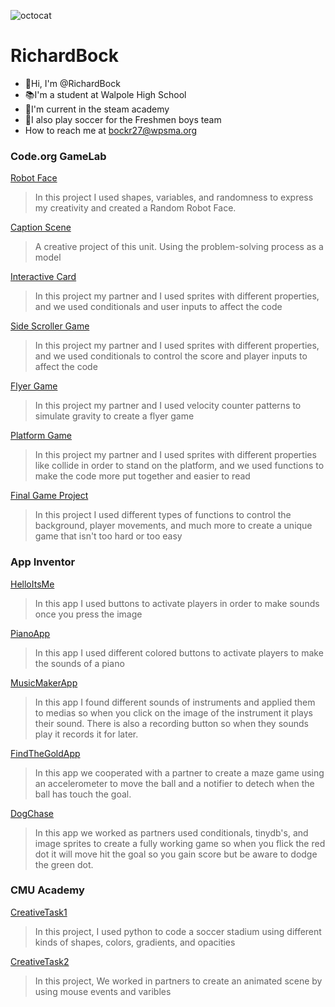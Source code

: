 ![octocat](https://github.com/RichardBock/RichardB/assets/146837420/d7fa411d-bf76-463f-81e6-040bb4fd80c9)
# RichardBock
- 👋Hi, I'm @RichardBock
- 📚I'm a student at Walpole High School
- 🔧I'm current in the steam academy
- 👟I also play soccer for the Freshmen boys team
- How to reach me at bockr27@wpsma.org

### Code.org GameLab
[Robot Face](https://RichardBock.github.io/RobotFace/)
> In this project I used shapes, variables, and randomness to express my creativity and created a Random Robot Face.

 [Caption Scene](https://studio.code.org/projects/gamelab/UCoNqMH44s7EvHvrgHZhANAUE9TRbf-QycO1poYFNfA)
 >  A creative project of this unit. Using the problem-solving process as a model

[Interactive Card](https://studio.code.org/projects/gamelab/SEYCe_W5Sz4vmzzjPWfOQEHKqiTSrVTnQcVI22KzfOI)
 >  In this project my partner and I used sprites with different properties, and we used conditionals and user inputs to affect the code

[Side Scroller Game](https://studio.code.org/projects/gamelab/f2-OhcOxGVpeTMhwKo5dxX3lR_ubnPxnGgpyrmAmx8Q)
> In this project my partner and I used sprites with different properties, and we used conditionals to control the score and player inputs to affect the code

[Flyer Game](https://studio.code.org/projects/gamelab/K135CDNtmCFL1GZuM1nBAcN2wVOLmVRydMBPeE0NT-4)
> In this project my partner and I used velocity counter patterns to simulate gravity to create a flyer game

[Platform Game](https://studio.code.org/projects/gamelab/3ScFMW-12kzDGr-hciYoiTIZIAa1ne2gr1s4isWVN-k)
> In this project my partner and I used sprites with different properties like collide in order to stand on the platform, and we used functions to make the code more put together and easier to read

[Final Game Project](https://studio.code.org/projects/gamelab/Q8MuFd2_BbXDlyLkudo1xtxFaeUgHdzQztiOp2V-KVw)
> In this project I used different types of functions to control the background, player movements, and much more to create a unique game that isn't too hard or too easy

### App Inventor

[HelloItsMe](https://gallery.appinventor.mit.edu/?galleryid=b7e648de-55ac-40b4-b78a-286493776a5f)
> In this app I used buttons to activate players in order to make sounds once you press the image

[PianoApp](https://gallery.appinventor.mit.edu/?galleryid=4ac7f608-80d6-420f-9b0d-9b740ac4c5e3)
>In this app I used different colored buttons to activate players to make the sounds of a piano

[MusicMakerApp](https://gallery.appinventor.mit.edu/?galleryid=8e5e411b-0941-48bf-a69d-2e16c47a714b)
> In this app I found different sounds of instruments and applied them to medias so when you click on the image of the instrument it plays their sound.  There is also a recording button so when they sounds play it records it for later.

[FindTheGoldApp](https://gallery.appinventor.mit.edu/?galleryid=b3f42adc-6c21-4f92-a6b3-b9f6a9cc1216)
> In this app we cooperated with a partner to create a maze game using an accelerometer to move the ball and a notifier to detech when the ball has touch the goal.

[DogChase](https://gallery.appinventor.mit.edu/?galleryid=ecbdec68-3281-44f4-83bc-4efdc9ba95e4)
> In this app we worked as partners used conditionals, tinydb's, and image sprites to create a fully working game so when you flick the red dot it will move hit the goal so you gain score but be aware to dodge the green dot.

### CMU Academy
[CreativeTask1](https://academy.cs.cmu.edu/sharing/greyRabbit8086)
> In this project, I used python to code a soccer stadium using different kinds of shapes, colors, gradients, and opacities

[CreativeTask2](https://academy.cs.cmu.edu/sharing/greyKitten5835)
> In this project, We worked in partners to create an animated scene by using mouse events and varibles
